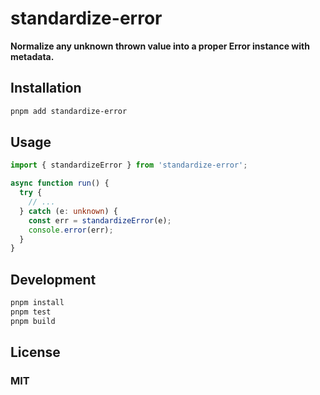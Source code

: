 # standardize-error

**Normalize any unknown thrown value into a proper Error instance with metadata.**

## Installation

```bash
pnpm add standardize-error
```

## Usage

```typescript
import { standardizeError } from 'standardize-error';

async function run() {
  try {
    // ...
  } catch (e: unknown) {
    const err = standardizeError(e);
    console.error(err);
  }
}
```

## Development
```bash
pnpm install
pnpm test 
pnpm build
```

## License
### MIT
